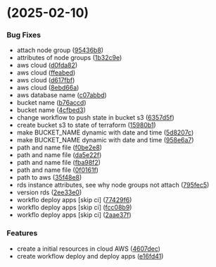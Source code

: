 #  (2025-02-10)


### Bug Fixes

* attach node group ([95436b8](https://github.com/pos-fiap-schepis/hackton-terraform/commit/95436b88370a4fd72ce63b9955d83e943a3e05a8))
* attributes of node groups ([1b32c9e](https://github.com/pos-fiap-schepis/hackton-terraform/commit/1b32c9e0a88c6da4a42b4be403dd19f7103f0936))
* aws cloud ([d0fda82](https://github.com/pos-fiap-schepis/hackton-terraform/commit/d0fda82d015b4b9ea3826ae342bf56523c319af4))
* aws cloud ([ffeabed](https://github.com/pos-fiap-schepis/hackton-terraform/commit/ffeabed14b8fd8feaf1badf13591c4d387b7f411))
* aws cloud ([d617fbf](https://github.com/pos-fiap-schepis/hackton-terraform/commit/d617fbf90f538fc5710869afdf07daf30aadd8f5))
* aws cloud ([8ebd66a](https://github.com/pos-fiap-schepis/hackton-terraform/commit/8ebd66abeb512f82d28a84c0574ca4aba380a73a))
* aws database name ([c07abbd](https://github.com/pos-fiap-schepis/hackton-terraform/commit/c07abbdc4a736494322d9622f7ab4561f9fc62cc))
* bucket name ([b76accd](https://github.com/pos-fiap-schepis/hackton-terraform/commit/b76accdc0188f2ba359aee9ee4ec32e8de48fd45))
* bucket name ([4cfbed3](https://github.com/pos-fiap-schepis/hackton-terraform/commit/4cfbed366829a1a21d43275a5a26481f9df039a7))
* change workflow to push state in bucket s3 ([6357d5f](https://github.com/pos-fiap-schepis/hackton-terraform/commit/6357d5fb396a22931e9b193cbd7d1a1913a8c074))
* create bucket s3 to state of terraform ([15980b1](https://github.com/pos-fiap-schepis/hackton-terraform/commit/15980b178b3abd9a11e829ce268bd4bd4e53f87c))
* make BUCKET_NAME dynamic with date and time ([5d8207c](https://github.com/pos-fiap-schepis/hackton-terraform/commit/5d8207cfb60766f0eb7929ae1e2368f26a6cabc0))
* make BUCKET_NAME dynamic with date and time ([958e6a7](https://github.com/pos-fiap-schepis/hackton-terraform/commit/958e6a78b4e69777ee0fa548d23ac822ff8cf6e2))
* path and name file ([f0be2e8](https://github.com/pos-fiap-schepis/hackton-terraform/commit/f0be2e84bb77e9c1be995cbf4946238201db8288))
* path and name file ([da5e22f](https://github.com/pos-fiap-schepis/hackton-terraform/commit/da5e22f05c8679b18fc1276fdf5d0a310c2166ec))
* path and name file ([fba98f2](https://github.com/pos-fiap-schepis/hackton-terraform/commit/fba98f233f8e931de686430e41ba4481212f762b))
* path and name file ([0f0161f](https://github.com/pos-fiap-schepis/hackton-terraform/commit/0f0161f22f465aaad536b069ff2d01c067cf6be8))
* path to aws ([35f48e8](https://github.com/pos-fiap-schepis/hackton-terraform/commit/35f48e860a40e17fc7a39ca531cbb1eaf57c2ea5))
* rds instance attributes, see why node groups not attach ([795fec5](https://github.com/pos-fiap-schepis/hackton-terraform/commit/795fec5be8add23ba0592a54748baf1fd75ba2ea))
* version rds ([2ee33e0](https://github.com/pos-fiap-schepis/hackton-terraform/commit/2ee33e0ecb86ed95203706d447d25525f23526c6))
* workflo deploy apps [skip ci] ([77429f6](https://github.com/pos-fiap-schepis/hackton-terraform/commit/77429f68b29715cfa25b6fb7b3b7a504be407409))
* workflo deploy apps [skip ci] ([fcc08b9](https://github.com/pos-fiap-schepis/hackton-terraform/commit/fcc08b9bb79c39c984ae055351c09c5723594ae0))
* workflo deploy apps [skip ci] ([2aae37f](https://github.com/pos-fiap-schepis/hackton-terraform/commit/2aae37fd4d617868103ca438121173939d4daab6))


### Features

* create a initial resources in cloud AWS ([4607dec](https://github.com/pos-fiap-schepis/hackton-terraform/commit/4607decfbf90c832a53fbc769409ee12040bc53f))
* create workflow deploy and deploy apps ([e16fd41](https://github.com/pos-fiap-schepis/hackton-terraform/commit/e16fd41bb962561d3336b0960e85b0bfcfe34bf4))




